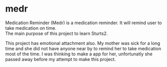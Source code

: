 # medr


Medication Reminder (Medr) is a medication reminder. It will remind user to take medication on time.  
The main purpose of this project to learn Sturts2. 

This project has emotional attachment also. My mother was sick for a long time and she did not have anyone near by to remind her to take medication most of the time. I was thinking to make a app for her, unfortunatly she passed away before my attempt to make this project. 

